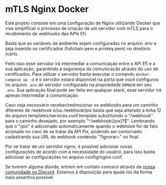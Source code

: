 # mTLS Nginx Docker

Este projeto consiste em uma configuração de Nginx utilizando Docker que visa simplificar o processo de criação de um servidor com mTLS para o recebimento de webhooks das APIs Efí.

Basta que as variáveis de ambiente sejam configuradas no arquivo .env e seja inserido os certificados (fullchain.pem e privkey.pem) no diretório /certs.

Feito isso esse servidor irá intermediar a comunicação entre a API Efí e a sua aplicação, garantindo a segurança da comunicação através do uso de certificados. Para utilizar o servidor basta executar o comando `docker-compose up -d` e o servidor estará disponível na porta que você configurou no arquivo `.env` do servidor configurado na propriedade `DOMAIN` em seu `.env`. Sua aplicação final pode ser feita em qualquer stack, esse servidor irá apenas intermediar a comunicação.

Caso seja necessário receber/redirecionar os webhooks para um caminho diferente de /webhook e/ou /webhook/pix basta que seja alterado a linha 12 do arquivo templates/services.conf.template substituindo o "/webhook" para o caminho desejado, por exemplo "^/webhook(/pix)?$". 
Lembrando que o "/pix" é adicionado automaticamente quando o webhook for de fato acionado no caso de se tratar da API Pix, podendo ser contornado cadastrando sua URL de webhook contendo "?ignorar=" no final.

Por se tratar de um servidor nginx, é possível adicionar novas configurações de acordo com a necessidade do usuário, para isso basta adicionar as configurações no arquivo config/nginx.conf.

Se tiverem alguma dúvida, entrem em contato conosco através da [nossa comunidade no Discord](https://comunidade.sejaefi.com.br/). Estamos à disposição para ajudá-los da forma mais assertiva possível.